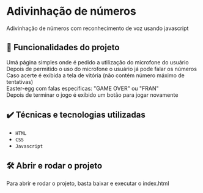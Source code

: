 # Adivinhação de números

Adivinhação de números com reconhecimento de voz usando javascript

## 🔨 Funcionalidades do projeto

Umá página simples onde é pedido a utilização do microfone do usuário  
Depois de permitido o uso do microfone o usuário já pode falar os números  
Caso acerte é exibida a tela de vitória (não contém número máximo de tentativas)  
Easter-egg com falas específicas: "GAME OVER" ou "FRAN"  
Depois de terminar o jogo é exibido um botão para jogar novamente

## ✔️ Técnicas e tecnologias utilizadas

- `HTML`
- `CSS`
- `Javascript`

## 🛠️ Abrir e rodar o projeto

Para abrir e rodar o projeto, basta baixar e executar o index.html
